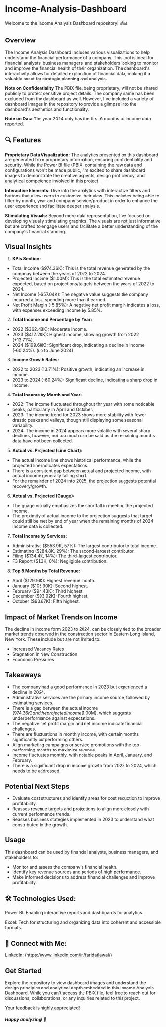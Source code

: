 # Income-Analysis-Dashboard

Welcome to the Income Analysis Dashboard repository! 💰📊

## Overview

The Income Analysis Dashboard includes various visualizations to help understand the financial performance of a company. This tool is ideal for financial analysts, business managers, and stakeholders looking to monitor and improve the financial health of their organization. The dashboard's interactivity allows for detailed exploration of financial data, making it a valuable asset for strategic planning and analysis.

**Note on Confidentiality**
The PBIX file, being proprietary, will not be shared publicly to protect sensitive project details. The company name has been excluded from the dashboard as well. However, I've included a variety of dashboard images in the repository to provide a glimpse into the dashboard's aesthetics and functionality.

**Note on Data**
The year 2024 only has the first 6 months of income data reported.

## 🔍 Features

**Proprietary Data Visualization:** The analytics presented on this dashboard are generated from proprietary information, ensuring confidentiality and security. While the Power BI file (PBIX) containing the raw data and configurations won't be made public, I'm excited to share dashboard images to demonstrate the creative aspects, design proficiency, and analytical competence involved in this project.

**Interactive Elements:**  Dive into the analytics with interactive filters and buttons that allow users to customize their view. This includes being able to filter by month, year and company service/product in order to enhance the user experience and facilitate deeper analysis.

**Stimulating Visuals:** Beyond mere data representation, I've focused on developing visually stimulating graphics. The visuals are not just informative but are crafted to engage users and facilitate a better understanding of the company's financial standing.


## Visual Insights

1. **KPIs Section:**
  - Total Income ($974.36K): This is the total revenue generated by the compnay between the years of 2022 to 2024.
  - Projected Income ($1.00M): This is the total estimated revenue expected, based on projections/targets between the years of 2022 to 2024.
  - Net Income (-$57.04K): The negative value suggests the company incurred a loss, spending more than it earned.
  - Net Profit Margin (-5.85%): A negative net profit margin indicates a loss, with expenses exceeding income by 5.85%.

2. **Total Income and Percentage by Year:**
  - 2022 ($362.48K): Moderate income.
  - 2023 ($412.20K): Highest income, showing growth from 2022 (+13.71%).
  - 2024 ($199.68K): Significant drop, indicating a decline in income (-60.24%). (up to June 2024)

3. **Income Growth Rates:**
  - 2022 to 2023 (13.71%): Positive growth, indicating an increase in income.
  - 2023 to 2024 (-60.24%): Significant decline, indicating a sharp drop in income.

4. **Total Income by Month and Year:**
  - 2022: The income fluctuated throughout thr year with some noticable peaks, particularly in April and October.
  - 2023: The income trend for 2023 shows more stability with fewer drastic peaks and valleys, though still displaying some seasonal variability.
  - 2024: The income in 2024 appears more volatile with several sharp declines, however, not too much can be said as the remaining months data have not been collected.

5. **Actual vs. Projected (Line Chart):**
  - The actual income line shows historical performance, while the projected line indicates expectations.
  - There is a consitent gap between actual and projected income, with actual income generally falling short.
  - For the remainder of 2024 into 2025, the projection suggests potential recovery/growth.

6. **Actual vs. Projected (Gauge):**
  - The guage visually emphasizes the shortfall in meeting the projected income.
  - The proximity of actual income to the projection suggests that target could still be met by end of year when the remaining months of 2024 income data is collected.

7. **Total Income by Services:**
  - Administrative ($553.9K, 57%): The largest contributor to total income.
  - Estimating ($284.8K, 29%): The second-largest contributor.
  - Filing ($134.4K, 14%): The third-largest contributor.
  - F3 Report ($1.3K, 0%): Negligible contribution.

8. **Top 5 Months by Total Revenue:**
  - April ($129.16K): Highest revenue month.
  - January ($105.90K): Second highest.
  - February ($94.43K): Third highest.
  - December ($93.92K): Fourth highest.
  - October ($93.67K): Fifth highest.


## Impact of Market Trends on Income

The decline in inocme form 2023 to 2024, can be closely tied to the broader market trends observed in the construction sector in Eastern Long Island, New York. These include but are not limited to:

  - Increased Vacancy Rates
  - Stagnation in New Construction
  - Economic Pressures


## Takeaways

  - The company had a good performance in 2023 but experienced a decline in 2024.
  - Administrative services are the primary income source, followed by estimating services.
  - There is a gap between the actual inocme ($974.36K) and the projected income ($1.00M), which suggests underperformance against expectations.
  - The negative net profit margin and net income indicate financial challenges.
  - There are fluctuations in monthly income, with certain months significantly outperforming others.
  - Align marketing campaigns or service promotions with the top-performing months to maximize revenue.
  - Income fluctuates monthly, with notable peaks in April, January, and February.
  - There is a significant drop in income growth from 2023 to 2024, which needs to be addressed.


## Potential Next Steps

  - Evaluate cost structures and identify areas for cost reduction to improve profitability.
  - Reasses revenue targets and projections to align more closely with current performance trends.
  - Reasses business stategies implemented in 2023 to understand what constributed to the growth.


## Usage
This dashboard can be used by financial analysts, business managers, and stakeholders to:

  - Monitor and assess the company's financial health.
  - Identify key revenue sources and periods of high performance.
  - Make informed decisions to address financial challenges and improve profitability.


## 🛠️ Technologies Used:

Power BI: Enabling interactive reports and dashboards for analytics.

Excel: Tech for structuring and organizing data into coherent and accessible formats.

## 🔗 Connect with Me:

LinkedIn: (https://www.linkedin.com/in/faridatlawal/)

## Get Started
Explore the repository to view dashboard images and understand the design principles and analytical depth embedded in this Income Analysis Dashboard. While you can't access the PBIX file, feel free to reach out for discussions, collaborations, or any inquiries related to this project.

Your feedback is highly appreciated!

##### Happy analyzing! 🚀
